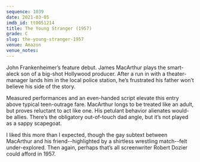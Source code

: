 ```yaml
---
sequence: 1039
date: 2021-03-05
imdb_id: tt0051214
title: The Young Stranger (1957)
grade: C
slug: the-young-stranger-1957
venue: Amazon
venue_notes:
---
```


John Frankenheimer’s feature debut. James MacArthur plays the smart-aleck son of a big-shot Hollywood producer. After a run in with a theater-manager lands him in the local police station, he’s frustrated his father won’t believe his side of the story.

<!-- end -->

Measured performances and an even-handed script elevate this entry above typical teen-outrage fare. MacArthur longs to be treated like an adult, but proves reluctant to act like one. His petulant behavior alienates would-be allies. There’s the obligatory out-of-touch dad angle, but it’s not played as a sappy scapegoat.

I liked this more than I expected, though the gay subtext between MacArthur and his friend--highlighted by a shirtless wrestling match--felt under-explored. Then again, perhaps that’s all screenwriter Robert Dozier could afford in 1957.